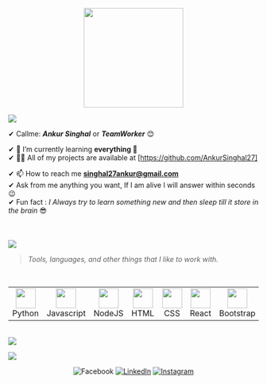 <!-- <p align="left"> <img src="https://media.giphy.com/media/iY8CRBdQXODJSCERIr/giphy.gif" width="30px"> <img src="https://komarev.com/ghpvc/?username=vishalmajumdar95&label=Profile%20views&color=0e75b6&style=flat" alt="surajkumar70" /> </p> -->


<p align="center">
  <img src="https://github.com/thompsonemerson/thompsonemerson/raw/master/cover-thompson.png" height="200"/>
</p>
<a href="https://www.youtube.com/watch?v=dQw4w9WgXcQ"><img src="https://user-images.githubusercontent.com/73097560/115834477-dbab4500-a447-11eb-908a-139a6edaec5c.gif"></a>

✔ Callme: ***Ankur Singhal*** or ***TeamWorker*** 😊 <br>
<!-- ✔ 🔭 I’m currently working on [Meraki](https://github.com/navgurukul/sansaar)<br> -->
✔ 🌱 I’m currently learning **everything 🤣**<br>
✔ 👨‍💻 All of my projects are available at [https://github.com/AnkurSinghal27]<br>
<!-- ✔ 📝 I regularly write articles on [https://medium.com/@vishalmajumdar95](https://medium.com/@vishalmajumdar95)<br> -->
✔ 📫 How to reach me **singhal27ankur@gmail.com**<br>
✔ Ask from me anything you want, If I am alive I will answer within seconds 😉<br>
✔ Fun fact : *I Always try to learn something new and then sleep till it store in the brain* 😎<br><br><br><br>
<a href="https://www.youtube.com/watch?v=dQw4w9WgXcQ"><img src="https://user-images.githubusercontent.com/73097560/115834477-dbab4500-a447-11eb-908a-139a6edaec5c.gif"></a>




<!-- <img src="https://media.giphy.com/media/iY8CRBdQXODJSCERIr/giphy.gif" width="30px">&nbsp;***Things I Know ....*** -->
<!-- yeh bhi ahi  -->

> <i>Tools, languages, and other things that I like to work with.</i>
<br>
<table>
  <tr>
    <td align="center" width="96">
      <a>
        <img src="https://cdn.icon-icons.com/icons2/1508/PNG/128/python_104451.png" width="40"/>
      </a>
      <br>Python
    </td>
    <td align="center" width="96">
      <a>
        <img src="https://cdn.icon-icons.com/icons2/2107/PNG/128/file_type_js_official_icon_130509.png" width="40"/>
      </a>
      <br>Javascript
    </td>
    <td align="center" width="96">
      <a>
        <img src="https://www.vectorlogo.zone/logos/nodejs/nodejs-icon.svg" width="40"/>
      </a>
      <br>NodeJS
    </td>
    <td align="center" width="96">
      <a>
<!--         <img src="https://www.vectorlogo.zone/logos/mysql/mysql-ar21.svg" width="40"/>
      </a>
      <br>MySQL
    </td>
    <td align="center" width="96">
      <a> -->
<!--         <img src="https://upload.wikimedia.org/wikipedia/commons/thumb/2/29/Postgresql_elephant.svg/233px-Postgresql_elephant.svg.png" width="40"/>
      </a>
      <br>Mongodb -->
<!--     </td> -->
<!--     <td align="center" width="96">
      <a> -->
        <img src="https://cdn.icon-icons.com/icons2/2107/PNG/128/file_type_html_icon_130541.png" width="40"/>
      </a>
      <br>HTML
    </td>
    <td align="center" width="96">
      <a>
        <img src="https://cdn.icon-icons.com/icons2/2107/PNG/128/file_type_css_icon_130661.png" width="40"/>
      </a>
      <br>CSS
    </td>
    <td align="center" width="96">
      <a>
        <img src="https://cdn.icon-icons.com/icons2/2415/PNG/128/react_original_logo_icon_146374.png" width="40"/>
      </a>
      <br>React
    </td> 
    <td align="center" width="96">
     <a>
      <img src="https://cdn.icon-icons.com/icons2/2415/PNG/128/bootstrap_plain_logo_icon_146619.png" width="40"/>
     </a>
      <br>Bootstrap
    </td> 
<!-- 	  fffffffffffffffff -->
      <td align="center" width="96">
      <a>
        <img src="https://cdn.icon-icons.com/icons2/2415/PNG/128/postgresql_plain_logo_icon_146389.png" width="40"/>
      </a>
      <br>PostgreSQL
    </td> 
    <td align="center" width="96">
      <a>
        <img src="https://www.vectorlogo.zone/logos/heroku/heroku-icon.svg" width="40"/>
      </a>
      <br>Heroku
    </td>
	  <td align="center" width="96">
      <a>
        <img src="https://iconape.com/wp-content/files/xs/85603/svg/prisma-3.svg" width="40"/>
      </a>
      <br>Prisma
    </td>
	  
<!-- 	  fffffffffffffffffffffffff -->
	  
  </tr>
</table>
<br>
<a href="https://www.youtube.com/watch?v=dQw4w9WgXcQ"><img src="https://user-images.githubusercontent.com/73097560/115834477-dbab4500-a447-11eb-908a-139a6edaec5c.gif"></a>











<!-- ddfdsfdsfdfdfdf -->
<!-- <img src="https://media.giphy.com/media/iY8CRBdQXODJSCERIr/giphy.gif" width="30px">&nbsp;***LIVE PROJECTS ....***
><i>Click on ICON to preview.</i>
<br>
<table>
  <tr>
    <td align="center" width="96">
      <a target="_blank" href="https://anand18.firebaseapp.com/">
        <img src="https://scontent-del1-2.xx.fbcdn.net/v/t31.18172-8/14707959_1225843714154396_7300987834643196205_o.jpg?_nc_cat=111&ccb=1-5&_nc_sid=09cbfe&_nc_ohc=-G5l1TMDRoIAX-elA1u&tn=M_MTfS5gMQXuZKDe&_nc_ht=scontent-del1-2.xx&oh=c9eb5c315f52f2c10758e4e55e3ed858&oe=616924BD" width="40"/>
      </a>
      <br>NavgurukulLite
	</td>
      <td align="center" width="96">
      <a target="_blank" href="http://anand-zomato-api.glitch.me/search_data">
        <img src="https://seeklogo.com/images/Z/zomato-logo-200607EC4C-seeklogo.com.png" width="40"/>
      </a>
      <br>Zomato
	</td>
  </tr>
</table>
<br> -->

<!-- fdsfdfdsfdfdfdfdf -->

<a href="https://www.youtube.com/watch?v=dQw4w9WgXcQ"><img src="https://user-images.githubusercontent.com/73097560/115834477-dbab4500-a447-11eb-908a-139a6edaec5c.gif"></a>

<!-- <img src="https://media.giphy.com/media/iY8CRBdQXODJSCERIr/giphy.gif" width="30px">&nbsp;***Let's Connect ....*** -->

<p align="center"
	<a href="linkhere"><img src="https://img.icons8.com/bubbles/50/000000/facebook.png" alt="Facebook"/></a>
	<a href="linkhere"><img src="https://img.icons8.com/bubbles/50/000000/linkedin.png" alt="LinkedIn"/></a>
	<a href="linkhere/"><img src="https://img.icons8.com/bubbles/50/000000/instagram.png" alt="Instagram"/></a>
<!-- 	<a href="linkhere"><img src="https://img.icons8.com/bubbles/50/000000/twitter.png" alt="Twitter"/></a> -->
<!-- </p> -->
